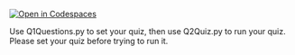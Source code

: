 [![Open in Codespaces](https://classroom.github.com/assets/launch-codespace-7f7980b617ed060a017424585567c406b6ee15c891e84e1186181d67ecf80aa0.svg)](https://classroom.github.com/open-in-codespaces?assignment_repo_id=11138935)

Use Q1Questions.py to set your quiz, then use Q2Quiz.py to run your quiz.
Please set your quiz before trying to run it.
